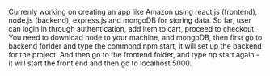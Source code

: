 Currenly working on creating an app like Amazon using react.js (frontend), node.js (backend), express.js and mongoDB for storing data. So far, user can login in through authentication, add item to cart, proceed to checkout. You need to download node to your machine, and mongoDB, then first go to backend forlder and type the commond npm start, it will set up the backend for the project. And then go to the frontend folder, and type np start again - it will start the front end and then go to localhost:5000.
